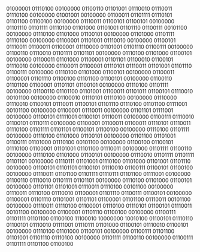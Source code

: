 
<p>01000001 01110100 00100000 01100110 01101001 01110010 01110011 01110100 00100000 01001001 00100000 01100011 01101111 01110101 01101100 01100100 00100000 01110011 01100101 01100101 00100000 01101110 01101111 01110100 01101000 01101001 01101110 01100111 00101100 00100000 01110100 01101000 01100101 00100000 01101000 01101111 01110100 00100000 01100001 01101001 01110010 00100000 01100101 01110011 01100011 01100001 01110000 01101001 01101110 01100111 00100000 01100110 01110010 01101111 01101101 00100000 01110100 01101000 01100101 00100000 01100011 01101000 01100001 01101101 01100010 01100101 01110010 00100000 01100011 01100001 01110101 01110011 01101001 01101110 01100111 00100000 01110100 01101000 01100101 00100000 01100011 01100001 01101110 01100100 01101100 01100101 00100000 01100110 01101100 01100001 01101101 01100101 00100000 01110100 01101111 00100000 01100110 01101100 01101001 01100011 01101011 01100101 01110010 00101100 00100000 01100010 01110101 01110100 00100000 01110000 01110010 01100101 01110011 01100101 01101110 01110100 01101100 01111001 00101100 00100000 01100001 01110011 00100000 01101101 01111001 00100000 01100101 01111001 01100101 01110011 00100000 01100111 01110010 01100101 01110111 00100000 01100001 01100011 01100011 01110101 01110011 01110100 01101111 01101101 01100101 01100100 00100000 01110100 01101111 00100000 01110100 01101000 01100101 00100000 01101100 01101001 01100111 01101000 01110100 00101100 00100000 01100100 01100101 01110100 01100001 01101001 01101100 01110011 00100000 01101111 01100110 00100000 01110100 01101000 01100101 00100000 01110010 01101111 01101111 01101101 00100000 01110111 01101001 01110100 01101000 01101001 01101110 00100000 01100101 01101101 01100101 01110010 01100111 01100101 01100100 00100000 01110011 01101100 01101111 01110111 01101100 01111001 00100000 01100110 01110010 01101111 01101101 00100000 01110100 01101000 01100101 00100000 01101101 01101001 01110011 01110100 00101100 00100000 01110011 01110100 01110010 01100001 01101110 01100111 01100101 00100000 01100001 01101110 01101001 01101101 01100001 01101100 01110011 00101100 00100000 01110011 01110100 01100001 01110100 01110101 01100101 01110011 00101100 00100000 01100001 01101110 01100100 00100000 01100111 01101111 01101100 01100100 11100010 10000000 10010100 01100101 01110110 01100101 01110010 01111001 01110111 01101000 01100101 01110010 01100101 00100000 01110100 01101000 01100101 00100000 01100111 01101100 01101001 01101110 01110100 00100000 01101111 01100110 00100000 01100111 01101111 01101100 01100100 </p>

